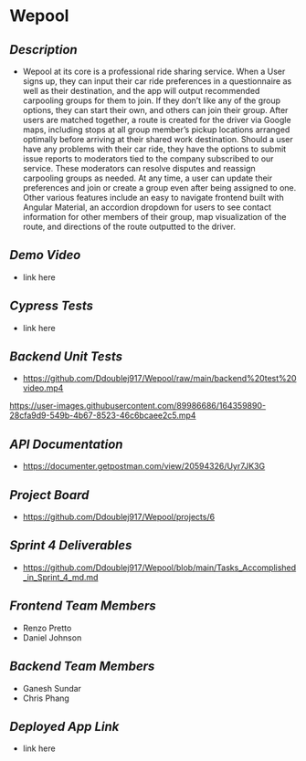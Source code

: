 # Wepool
## _Description_
- Wepool at its core is a professional ride sharing service. When a User signs up, they can input their car ride preferences in a questionnaire as well as their destination, and the app will output recommended carpooling groups for them to join. If they don’t like any of the group options, they can start their own, and others can join their group. After users are matched together, a route is created for the driver via Google maps, including stops at all group member’s pickup locations arranged optimally before arriving at their shared work destination. Should a user have any problems with their car ride, they have the options to submit issue reports to moderators tied to the company subscribed to our service. These moderators can resolve disputes and reassign carpooling groups as needed. At any time, a user can update their preferences and join or create a group even after being assigned to one. Other various features include an easy to navigate frontend built with Angular Material, an accordion dropdown for users to see contact information for other members of their group, map visualization of the route, and directions of the route outputted to the driver.
## _Demo Video_
- link here
## _Cypress Tests_
- link here
## _Backend Unit Tests_
- https://github.com/Ddoublej917/Wepool/raw/main/backend%20test%20video.mp4

https://user-images.githubusercontent.com/89986686/164359890-28cfa9d9-549b-4b67-8523-46c6bcaee2c5.mp4


## _API Documentation_
- https://documenter.getpostman.com/view/20594326/Uyr7JK3G
## _Project Board_
- https://github.com/Ddoublej917/Wepool/projects/6
## _Sprint 4 Deliverables_
- https://github.com/Ddoublej917/Wepool/blob/main/Tasks_Accomplished_in_Sprint_4_md.md
## _Frontend Team Members_
- Renzo Pretto
- Daniel Johnson
## _Backend Team Members_
- Ganesh Sundar
- Chris Phang
## _Deployed App Link_
- link here


